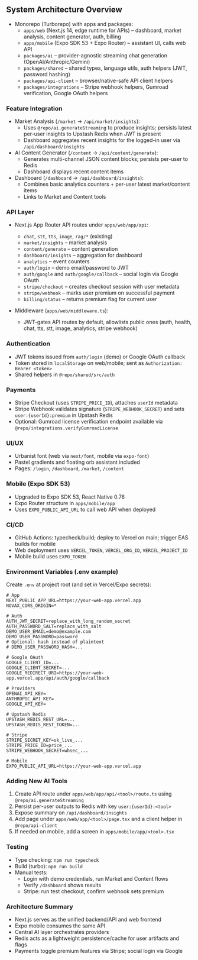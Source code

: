 ## System Architecture Overview

- Monorepo (Turborepo) with apps and packages:
  - `apps/web` (Next.js 14, edge runtime for APIs) – dashboard, market analysis, content generator, auth, billing
  - `apps/mobile` (Expo SDK 53 + Expo Router) – assistant UI, calls web API
  - `packages/ai` – provider-agnostic streaming chat generation (OpenAI/Anthropic/Gemini)
  - `packages/shared` – shared types, language utils, auth helpers (JWT, password hashing)
  - `packages/api-client` – browser/native-safe API client helpers
  - `packages/integrations` – Stripe webhook helpers, Gumroad verification, Google OAuth helpers

### Feature Integration
- Market Analysis (`/market` → `/api/market/insights`):
  - Uses `@repo/ai.generateStreaming` to produce insights; persists latest per-user insights to Upstash Redis when JWT is present
  - Dashboard aggregates recent insights for the logged-in user via `/api/dashboard/insights`
- AI Content Generator (`/content` → `/api/content/generate`):
  - Generates multi-channel JSON content blocks; persists per-user to Redis
  - Dashboard displays recent content items
- Dashboard (`/dashboard` → `/api/dashboard/insights`):
  - Combines basic analytics counters + per-user latest market/content items
  - Links to Market and Content tools

### API Layer
- Next.js App Router API routes under `apps/web/app/api`:
  - `chat`, `stt`, `tts`, `image`, `rag/*` (existing)
  - `market/insights` – market analysis
  - `content/generate` – content generation
  - `dashboard/insights` – aggregation for dashboard
  - `analytics` – event counters
  - `auth/login` – demo email/password to JWT
  - `auth/google` and `auth/google/callback` – social login via Google OAuth
  - `stripe/checkout` – creates checkout session with user metadata
  - `stripe/webhook` – marks user premium on successful payment
  - `billing/status` – returns premium flag for current user

- Middleware (`apps/web/middleware.ts`):
  - JWT-gates API routes by default, allowlists public ones (auth, health, chat, tts, stt, image, analytics, stripe webhook)

### Authentication
- JWT tokens issued from `auth/login` (demo) or Google OAuth callback
- Token stored in `localStorage` on web/mobile; sent as `Authorization: Bearer <token>`
- Shared helpers in `@repo/shared/src/auth`

### Payments
- Stripe Checkout (uses `STRIPE_PRICE_ID`), attaches `userId` metadata
- Stripe Webhook validates signature (`STRIPE_WEBHOOK_SECRET`) and sets `user:{userId}:premium` in Upstash Redis
- Optional: Gumroad license verification endpoint available via `@repo/integrations.verifyGumroadLicense`

### UI/UX
- Urbanist font (web via `next/font`, mobile via `expo-font`)
- Pastel gradients and floating orb assistant included
- Pages: `/login`, `/dashboard`, `/market`, `/content`

### Mobile (Expo SDK 53)
- Upgraded to Expo SDK 53, React Native 0.76
- Expo Router structure in `apps/mobile/app`
- Uses `EXPO_PUBLIC_API_URL` to call web API when deployed

### CI/CD
- GitHub Actions: typecheck/build; deploy to Vercel on main; trigger EAS builds for mobile
- Web deployment uses `VERCEL_TOKEN`, `VERCEL_ORG_ID`, `VERCEL_PROJECT_ID`
- Mobile build uses `EXPO_TOKEN`

### Environment Variables (.env example)

Create `.env` at project root (and set in Vercel/Expo secrets):

```
# App
NEXT_PUBLIC_APP_URL=https://your-web-app.vercel.app
NOVAX_CORS_ORIGIN=*

# Auth
AUTH_JWT_SECRET=replace_with_long_random_secret
AUTH_PASSWORD_SALT=replace_with_salt
DEMO_USER_EMAIL=demo@example.com
DEMO_USER_PASSWORD=password
# Optional: hash instead of plaintext
# DEMO_USER_PASSWORD_HASH=...

# Google OAuth
GOOGLE_CLIENT_ID=...
GOOGLE_CLIENT_SECRET=...
GOOGLE_REDIRECT_URI=https://your-web-app.vercel.app/api/auth/google/callback

# Providers
OPENAI_API_KEY=
ANTHROPIC_API_KEY=
GOOGLE_API_KEY=

# Upstash Redis
UPSTASH_REDIS_REST_URL=...
UPSTASH_REDIS_REST_TOKEN=...

# Stripe
STRIPE_SECRET_KEY=sk_live_...
STRIPE_PRICE_ID=price_...
STRIPE_WEBHOOK_SECRET=whsec_...

# Mobile
EXPO_PUBLIC_API_URL=https://your-web-app.vercel.app
```

### Adding New AI Tools
1. Create API route under `apps/web/app/api/<tool>/route.ts` using `@repo/ai.generateStreaming`
2. Persist per-user outputs to Redis with key `user:{userId}:<tool>`
3. Expose summary on `/api/dashboard/insights`
4. Add page under `apps/web/app/<tool>/page.tsx` and a client helper in `@repo/api-client`
5. If needed on mobile, add a screen in `apps/mobile/app/<tool>.tsx`

### Testing
- Type checking: `npm run typecheck`
- Build (turbo): `npm run build`
- Manual tests:
  - Login with demo credentials, run Market and Content flows
  - Verify `/dashboard` shows results
  - Stripe: run test checkout, confirm webhook sets premium

### Architecture Summary
- Next.js serves as the unified backend/API and web frontend
- Expo mobile consumes the same API
- Central AI layer orchestrates providers
- Redis acts as a lightweight persistence/cache for user artifacts and flags
- Payments toggle premium features via Stripe; social login via Google